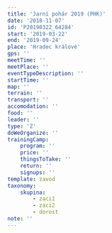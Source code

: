 ```yaml
---
title: 'Jarní pohár 2019 (PHK)'
date: '2018-11-07'
id: 'P20190322_64284'
start: '2019-03-22'
end: '2019-09-24'
place: 'Hradec králové'
gps: ''
meetTime: ''
meetPlace: ''
eventTypeDescription: ''
startTime: ''
map: ''
terrain: ''
transport: ''
accomodation: ''
food: ''
leader: ''
type: 'Z'
doWeOrganize: ''
trainingCamp:
    program: ''
    price: ''
    thingsToTake: ''
    return: ''
    signups: ''
template: zavod
taxonomy:
    skupina:
        - zaci1
        - zaci2
        - dorost
note: ''
---
```

